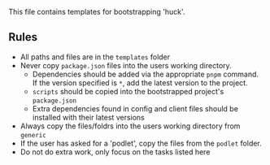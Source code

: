 This file contains templates for bootstrapping 'huck'.

## Rules

- All paths and files are in the `templates` folder
- Never copy `package.json` files into the users working directory.
    - Dependencies should be added via the appropriate `pnpm` command. If the version specified is `*`, add the latest version to the project.
    - `scripts` should be copied into the bootstrapped project's `package.json`
    - Extra dependencies found in config and client files should be installed with their latest versions
- Always copy the files/foldrs into the users working directory from `generic`
- If the user has asked for a 'podlet', copy the files from the `podlet` folder.
- Do not do extra work, only focus on the tasks listed here
